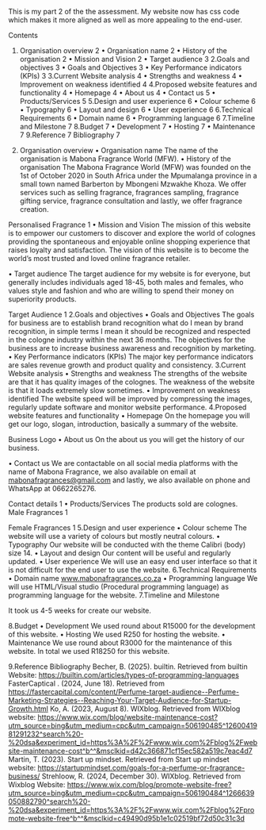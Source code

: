 This is my part 2 of the the assessment. My website now has css code which makes it more aligned as well as more appealing to the end-user.
 
 
Contents
1.	Organisation overview	2
•	Organisation name	2
•	History of the organisation	2
•	Mission and Vision	2
•	Target audience	3
2.Goals and objectives	3
•	Goals and Objectives	3
•	Key Performance indicators (KPIs)	3
3.Current Website analysis	4
•	Strengths and weakness	4
•	Improvement on weakness identified	4
4.Proposed website features and functionality	4
•	Homepage	4
•	About us	4
•	Contact us	5
•	Products/Services	5
5.Design and user experience	6
•	Colour scheme	6
•	Typography	6
•	Layout and design	6
•	User experience	6
6.Technical Requirements	6
•	Domain name	6
•	Programming language	6
7.Timeline and Milestone	7
8.Budget	7
•	Development	7
•	Hosting	7
•	Maintenance	7
9.Reference	7
Bibliography	7


1.	Organisation overview
•	Organisation name
The name of the organisation is Mabona Fragrance World (MFW).
•	History of the organisation
The Mabona Fragrance World (MFW) was founded on the 1st of October 2020 in South Africa under the Mpumalanga province in a small town named Barberton by Mbongeni Mzwakhe Khoza. We offer services such as selling fragrance, fragrances sampling, fragrance gifting service, fragrance consultation and lastly, we offer fragrance creation.
 
Personalised Fragrance 1
•	Mission and Vision
The mission of this website is to empower our customers to discover and explore the world of colognes providing the spontaneous and enjoyable online shopping experience that raises loyalty and satisfaction.
The vision of this website is to become the world’s most trusted and loved online fragrance retailer.

•	Target audience 
The target audience for my website is for everyone, but generally includes individuals aged 18-45, both males and females, who values style and fashion and who are willing to spend their money on superiority products.
 
Target Audience 1
2.Goals and objectives
•	Goals and Objectives
The goals for business are to establish brand recognition what do I mean by brand recognition, in simple terms I mean it should be recognized and respected in the cologne industry within the next 36 months.
The objectives for the business are to increase business awareness and recognition by marketing.
•	Key Performance indicators (KPIs)
The major key performance indicators are sales revenue growth and product quality and consistency.
3.Current Website analysis
•	Strengths and weakness
The strengths of the website are that it has quality images of the colognes.
The weakness of the website is that it loads extremely slow sometimes.
•	Improvement on weakness identified
The website speed will be improved by compressing the images, regularly update software and monitor website performance.
4.Proposed website features and functionality
•	Homepage
On the homepage you will get our logo, slogan, introduction, basically a summary of the website.
 
Business Logo
•	About us
On the about us you will get the history of our business.

•	Contact us
We are contactable on all social media platforms with the name of Mabona Fragrance, we also available on email at mabonafragrances@gmail.com and lastly, we also available on phone and WhatsApp at 0662265276.
 
Contact details 1
•	Products/Services 
The products sold are colognes.  
Male Fragrances 1
 
Female Fragrances 1
5.Design and user experience
•	Colour scheme 
The website will use a variety of colours but mostly neutral colours.
•	Typography 
Our website will be conducted with the theme Calibri (body) size 14.
•	Layout and design 
Our content will be useful and regularly updated.
•	User experience
We will use an easy end user interface so that it is not difficult for the end user to use the website. 
6.Technical Requirements
•	Domain name
www.mabonafragrances.co.za 
•	Programming language 
We will use HTML/Visual studio (Procedural programming language) as programming language for the website.
7.Timeline and Milestone

It took us 4-5 weeks for create our website.

8.Budget
•	Development
We used round about R15000 for the development of this website.
•	Hosting
We used R250 for hosting the website.
•	Maintenance
We use round about R3000 for the maintenance of this website. 
In total we used R18250 for this website. 

9.Reference 
Bibliography
Becher, B. (2025). builtin. Retrieved from builtin Website: https://builtin.com/articles/types-of-programming-languages
FasterCaptical . (2024, June 18). Retrieved from https://fastercapital.com/content/Perfume-target-audience--Perfume-Marketing-Strategies--Reaching-Your-Target-Audience-for-Startup-Growth.html
Ko, A. (2023, August 8). WIXblog. Retrieved from WIXblog website: https://www.wix.com/blog/website-maintenance-cost?utm_source=bing&utm_medium=cpc&utm_campaign=506190485^1260041981291232^search%20-%20dsa&experiment_id=https%3A%2F%2Fwww.wix.com%2Fblog%2Fwebsite-maintenance-cost^b^^&msclkid=d42c366871cf15ec582a519c7eac4d7
Martin, T. (2023). Start up mindset. Retrieved from Start up mindset website: https://startupmindset.com/goals-for-a-perfume-or-fragrance-business/
Strehloow, R. (2024, December 30). WIXblog. Retrieved from Wixblog Website: https://www.wix.com/blog/promote-website-free?utm_source=bing&utm_medium=cpc&utm_campaign=506190484^1266639050882790^search%20-%20dsa&experiment_id=https%3A%2F%2Fwww.wix.com%2Fblog%2Fpromote-website-free^b^^&msclkid=c49490d95b1e1c02519bf72d50c31c3d






